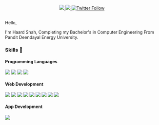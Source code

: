 <p align="center">
  <a href="https://www.linkedin.com/in/haard-shah-437a08239/">
    <img src="https://img.shields.io/badge/LinkedIn-0077B5?style=flat&logo=linkedin&logoColor=white">
  
 <!--- <a href="https://www.codechef.com/users/haardshah4303">
    <img src="https://img.shields.io/badge/Codechef-5B4638?style=flat&logo=codechef&logoColor=white">
  </a> --->
  <a href="mailto:haardshah04@gmail.com">
    <img src="https://img.shields.io/badge/Gmail-D14836?style=flat&logo=gmail&logoColor=white">
  </a>
  <a href="https://twitter.com/HaardShah10">
    <img alt="Twitter Follow" src="https://img.shields.io/twitter/follow/Haardshah10?style=social">
  </a>
  
</p>
</br>
Hello,
</br>
 <p> I'm Haard Shah, Completing my Bachelor's in Computer Engineering From Pandit Deendayal Energy University. 
</p>

<h3>
  Skills 💼
</h3>

<h4>Programming Languages</h4>
<p>
  <img src="https://img.shields.io/badge/C%2B%2B-00599C?style=flat&logo=c%2B%2B&logoColor=white">
  <img src="https://img.shields.io/badge/Python-14354C?style=flat&logo=python&logoColor=white">
  <img src="https://img.shields.io/badge/C-00599C?style=flat&logo=c&logoColor=white">
  <img src="https://badges.aleen42.com/src/java.svg">
</p>
<h4>Web Development</h4>
<p>
  <img src="https://img.shields.io/badge/MongoDB-%234ea94b.svg?style=for-the-badge&logo=mongodb&logoColor=white"/>
  <img src="https://img.shields.io/badge/express.js-%23404d59.svg?style=for-the-badge&logo=express&logoColor=%2361DAFB"/>
  <img src="https://badges.aleen42.com/src/react.svg">
  <img src="https://badges.aleen42.com/src/node.svg">
  <img src="https://img.shields.io/badge/Bootstrap-7952B3?style=flat&logo=Bootstrap&logoColor=white">
  <img src="https://badges.aleen42.com/src/redux.svg">
  <img src="https://img.shields.io/badge/HTML5-E34F26?style=flat&logo=html5&logoColor=white">
  <img src="https://img.shields.io/badge/CSS3-1572B6?style=flat&logo=css3&logoColor=white">
  <img src="https://badges.aleen42.com/src/javascript.svg">
  
</p>
<h4>App Development</h4>
<p>
  <img src="https://img.shields.io/badge/-Flutter-blue">
</p>

<!---
haard04/haard04 is a ✨ special ✨ repository because its `README.md` (this file) appears on your GitHub profile.
You can click the Preview link to take a look at your changes.
--->
